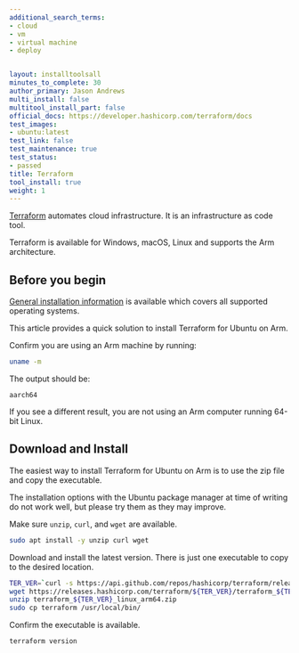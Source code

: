 ```yaml
---
additional_search_terms:
- cloud
- vm
- virtual machine
- deploy


layout: installtoolsall
minutes_to_complete: 30
author_primary: Jason Andrews
multi_install: false
multitool_install_part: false
official_docs: https://developer.hashicorp.com/terraform/docs
test_images:
- ubuntu:latest
test_link: false
test_maintenance: true
test_status:
- passed
title: Terraform
tool_install: true
weight: 1
---
```


[Terraform](https://www.terraform.io/) automates cloud infrastructure. It is an infrastructure as code tool. 

Terraform is available for Windows, macOS, Linux and supports the Arm architecture. 

## Before you begin

[General installation information](https://developer.hashicorp.com/terraform/downloads) is available which covers all supported operating systems. 

This article provides a quick solution to install Terraform for Ubuntu on Arm.

Confirm you are using an Arm machine by running:
```bash
uname -m
```
The output should be:
```output
aarch64
```

If you see a different result, you are not using an Arm computer running 64-bit Linux.

## Download and Install

The easiest way to install Terraform for Ubuntu on Arm is to use the zip file and copy the executable. 

The installation options with the Ubuntu package manager at time of writing do not work well, but please try them as they may improve. 

Make sure `unzip`, `curl`, and `wget` are available.

```bash { target="ubuntu:latest" }
sudo apt install -y unzip curl wget
```

Download and install the latest version. There is just one executable to copy to the desired location.

```bash { target="ubuntu:latest" }
TER_VER=`curl -s https://api.github.com/repos/hashicorp/terraform/releases/latest | grep tag_name | cut -d: -f2 | tr -d \"\,\v | awk '{$1=$1};1'`
wget https://releases.hashicorp.com/terraform/${TER_VER}/terraform_${TER_VER}_linux_arm64.zip
unzip terraform_${TER_VER}_linux_arm64.zip
sudo cp terraform /usr/local/bin/
```

Confirm the executable is available.

```bash { target="ubuntu:latest" }
terraform version
```
